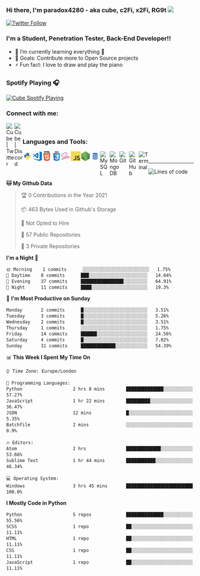 ### Hi there, I'm paradox4280 - aka cube, c2Fi, x2Fi, RG9t <img src="https://media.giphy.com/media/VgCDAzcKvsR6OM0uWg/giphy.gif" width="50">

[![Twitter Follow](https://img.shields.io/twitter/follow/paradox4280?color=1DA1F2&logo=twitter&style=for-the-badge)](https://twitter.com/@paradox4280)

### I'm a Student, Penetration Tester, Back-End Developer!!

- 🌱 I’m currently learning everything 🤣
- 🥅 Goals: Contribute more to Open Source projects
- ⚡ Fun fact: I love to draw and play the piano

### Spotify Playing 🎧

[<img src="https://now-player-paradox.vercel.app/api/spotify" alt="Cube Spotify Playing" width="350"/>](https://open.spotify.com/user/55acja3wsloayaw0l7m56doyu)

### Connect with me:

[<img align="left" alt="Cube | Twitter" width="22px" src="https://www.dignitydreams.com/wp-content/uploads/2017/08/twitter-icon-basic-round-social-iconset-s-icons-0.png" />][twitter]
[<img align="left" alt="Cube | Discord" width="22px" src="https://image.winudf.com/v2/image1/Y29tLmRpc2NvcmRfaWNvbl8xNTU0MDY5NjU3XzAyMQ/icon.png?w=170&fakeurl=1" />][discord]

<br />

### Languages and Tools:

<img align="left" alt="Python" width="26px" src="https://raw.githubusercontent.com/github/explore/80688e429a7d4ef2fca1e82350fe8e3517d3494d/topics/python/python.png" />
<img align="left" alt="Visual Studio Code" width="26px" src="https://raw.githubusercontent.com/github/explore/80688e429a7d4ef2fca1e82350fe8e3517d3494d/topics/visual-studio-code/visual-studio-code.png" />
<img align="left" alt="HTML5" width="26px" src="https://raw.githubusercontent.com/github/explore/80688e429a7d4ef2fca1e82350fe8e3517d3494d/topics/html/html.png" />
<img align="left" alt="CSS3" width="26px" src="https://raw.githubusercontent.com/github/explore/80688e429a7d4ef2fca1e82350fe8e3517d3494d/topics/css/css.png" />
<img align="left" alt="Sass" width="26px" src="https://raw.githubusercontent.com/github/explore/80688e429a7d4ef2fca1e82350fe8e3517d3494d/topics/sass/sass.png" />
<img align="left" alt="JavaScript" width="26px" src="https://raw.githubusercontent.com/github/explore/80688e429a7d4ef2fca1e82350fe8e3517d3494d/topics/javascript/javascript.png" />
<img align="left" alt="Node.js" width="26px" src="https://raw.githubusercontent.com/github/explore/80688e429a7d4ef2fca1e82350fe8e3517d3494d/topics/nodejs/nodejs.png" />
<img align="left" alt="SQL" width="26px" src="https://raw.githubusercontent.com/github/explore/80688e429a7d4ef2fca1e82350fe8e3517d3494d/topics/sql/sql.png" />
<img align="left" alt="MySQL" width="26px" src="https://png-2.findicons.com/files/icons/977/rrze/720/database_mysql.png" />
<img align="left" alt="MongoDB" width="26px" src="https://smyl.es/wurdp/assets/mongodb.png" />
<img align="left" alt="Git" width="26px" src="https://upload.wikimedia.org/wikipedia/commons/thumb/3/3f/Git_icon.svg/1024px-Git_icon.svg.png"/>
<img align="left" alt="GitHub" width="26px" src="https://maxcdn.icons8.com/Share/icon/nolan/logos/github1600.png" />
<img align="left" alt="Terminal" width="26px" src="http://zazuapp.org/images/package-icons/terminal.png"/>

<br />

---

<!--START_SECTION:waka-->
![Lines of code](https://img.shields.io/badge/From%20Hello%20World%20I%27ve%20Written-2404%20lines%20of%20code-blue)

**🐱 My Github Data** 

> 🏆 0 Contributions in the Year 2021
 > 
> 📦 463 Bytes Used in Github's Storage 
 > 
> 🚫 Not Opted to Hire
 > 
> 📜 57 Public Repositories 
 > 
> 🔑 3 Private Repositories  
 > 
**I'm a Night 🦉** 

```text
🌞 Morning    1 commits      ░░░░░░░░░░░░░░░░░░░░░░░░░   1.75% 
🌆 Daytime    8 commits      ███░░░░░░░░░░░░░░░░░░░░░░   14.04% 
🌃 Evening    37 commits     ████████████████░░░░░░░░░   64.91% 
🌙 Night      11 commits     ████░░░░░░░░░░░░░░░░░░░░░   19.3%

```
📅 **I'm Most Productive on Sunday** 

```text
Monday       2 commits      █░░░░░░░░░░░░░░░░░░░░░░░░   3.51% 
Tuesday      3 commits      █░░░░░░░░░░░░░░░░░░░░░░░░   5.26% 
Wednesday    2 commits      █░░░░░░░░░░░░░░░░░░░░░░░░   3.51% 
Thursday     1 commits      ░░░░░░░░░░░░░░░░░░░░░░░░░   1.75% 
Friday       14 commits     ██████░░░░░░░░░░░░░░░░░░░   24.56% 
Saturday     4 commits      █░░░░░░░░░░░░░░░░░░░░░░░░   7.02% 
Sunday       31 commits     █████████████░░░░░░░░░░░░   54.39%

```


📊 **This Week I Spent My Time On** 

```text
⌚︎ Time Zone: Europe/London

💬 Programming Languages: 
Python                   2 hrs 8 mins        ██████████████░░░░░░░░░░░   57.27% 
JavaScript               1 hr 22 mins        █████████░░░░░░░░░░░░░░░░   36.47% 
JSON                     12 mins             █░░░░░░░░░░░░░░░░░░░░░░░░   5.35% 
Batchfile                2 mins              ░░░░░░░░░░░░░░░░░░░░░░░░░   0.9%

🔥 Editors: 
Atom                     2 hrs               █████████████░░░░░░░░░░░░   53.66% 
Sublime Text             1 hr 44 mins        ███████████░░░░░░░░░░░░░░   46.34%

💻 Operating System: 
Windows                  3 hrs 45 mins       █████████████████████████   100.0%

```

**I Mostly Code in Python** 

```text
Python                   5 repos             ██████████████░░░░░░░░░░░   55.56% 
SCSS                     1 repo              ██░░░░░░░░░░░░░░░░░░░░░░░   11.11% 
HTML                     1 repo              ██░░░░░░░░░░░░░░░░░░░░░░░   11.11% 
CSS                      1 repo              ██░░░░░░░░░░░░░░░░░░░░░░░   11.11% 
JavaScript               1 repo              ██░░░░░░░░░░░░░░░░░░░░░░░   11.11%

```



<!--END_SECTION:waka-->


[discord]: https://discord.gg/bMW59Qn
[twitter]: https://twitter.com/paradox4280

